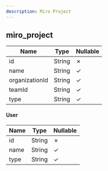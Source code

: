 ```yaml
---
description: Miro Project
---
```

miro_project
------------

| **Name**       | **Type** | **Nullable** |
| -------------- | -------- | ------------ |
| id             | String   | &cross;      |
| name           | String   | &check;      |
| organizationId | String   | &check;      |
| teamId         | String   | &check;      |
| type           | String   | &check;      |

#### User
| **Name** | **Type** | **Nullable** |
| -------- | -------- | ------------ |
| id       | String   | &cross;      |
| name     | String   | &check;      |
| type     | String   | &check;      |
